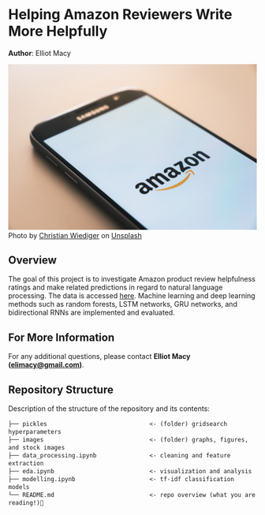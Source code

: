 # Helping Amazon Reviewers Write More Helpfully
**Author**: Elliot Macy

<p>
<img src="images/christian-wiediger-rymh7EZPqRs-unsplash.jpg">
Photo by <a href="https://unsplash.com/@christianw">Christian Wiediger</a> on <a href="https://unsplash.com/">Unsplash</a>
</p>

## Overview

The goal of this project is to investigate Amazon product review helpfulness ratings and make related predictions in regard to natural language processing. The data is accessed [here](https://s3.amazonaws.com/amazon-reviews-pds/tsv/index.txt). Machine learning and deep learning methods such as random forests, LSTM networks, GRU networks, and bidirectional RNNs are implemented and evaluated.

## For More Information
For any additional questions, please contact **Elliot Macy (elimacy@gmail.com)**.

## Repository Structure

Description of the structure of the repository and its contents:

```
├── pickles                             <- (folder) gridsearch hyperparameters
├── images                              <- (folder) graphs, figures, and stock images
├── data_processing.ipynb               <- cleaning and feature extraction
├── eda.ipynb                           <- visualization and analysis
├── modelling.ipynb                     <- tf-idf classification models
└── README.md                           <- repo overview (what you are reading!)👀

```
